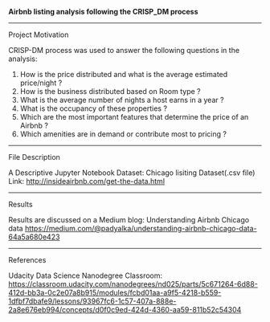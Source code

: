 **Airbnb listing analysis following the CRISP_DM process**
___
Project Motivation

CRISP-DM process was used to answer the following questions in the analysis:

1. How is the price distributed and what is the average estimated price/night ?
2. How is the business distributed based on Room type ?
3. What is the average number of nights a host earns in a year ?
4. What is the occupancy of these properties ?
5. Which are the most important features that determine the price of an Airbnb ?
6. Which amenities are in demand or contribute most to pricing ?
___
File Description

A Descriptive Jupyter Notebook
Dataset: Chicago lisiting Dataset(.csv file) Link: http://insideairbnb.com/get-the-data.html
___
Results

Results are discussed on a Medium blog: Understanding Airbnb Chicago data
https://medium.com/@padyalka/understanding-airbnb-chicago-data-64a5a680e423
 ___
 References
 
 Udacity Data Science Nanodegree Classroom:
 https://classroom.udacity.com/nanodegrees/nd025/parts/5c671264-6d88-412d-bb3a-0c2e07a8b915/modules/fcbd01aa-a9f5-4218-b559-1dfbf7dbafe9/lessons/93967fc6-1c57-407a-888e-2a8e676eb994/concepts/d0f0c9ed-424d-4360-aa59-811b52c54304
 

